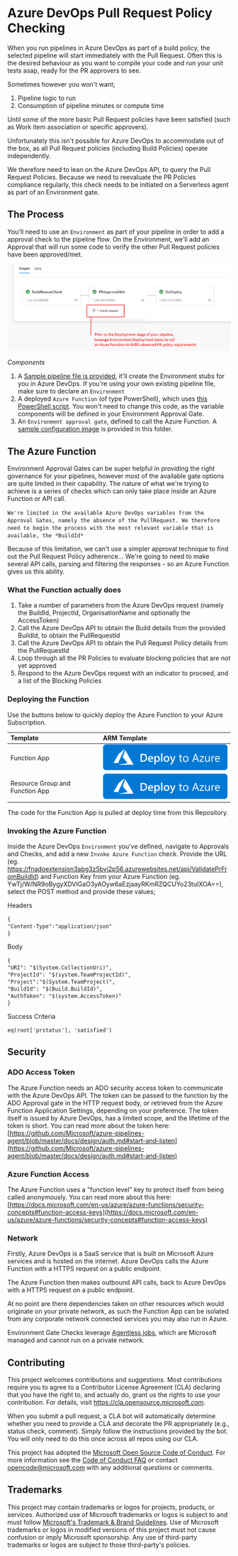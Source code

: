 # Azure DevOps Pull Request Policy Checking

When you run pipelines in Azure DevOps as part of a build policy, the selected pipeline will start immediately with the Pull Request.
Often this is the desired behaviour as you want to compile your code and run your unit tests asap, ready for the PR approvers to see.

Sometimes however you won't want;

1. Pipeline logic to run
1. Consumption of pipeline minutes or compute time

Until some of the more basic Pull Request policies have been satisfied (such as Work item association or specific approvers).

Unfortunately this isn't possible for Azure DevOps to accommodate out of the box, as all Pull Request policies (including Build Policies) operate independently.

We therefore need to lean on the Azure DevOps API, to query the Pull Request Policies.
Because we need to reevaluate the PR Policies compliance regularly, this check needs to be initiated on a Serverless agent as part of an Environment gate.

## The Process

You'll need to use an `Environment` as part of your pipeline in order to add a approval check to the pipeline flow.
On the Environment, we'll add an Approval that will run some code to verify the other Pull Request policies have been approved/met.

![Approval gate overview](docassets/overview.png)

*Components*
1. A [Sample pipeline file is provided](docassets/azure-pipelines.yml), it'll create the Environment stubs for you in Azure DevOps. If you're using your own existing pipeline file, make sure to declare an `Environment`
1. A deployed `Azure Function` (of type PowerShell), which uses [this PowerShell script](ValidatePrFromBuildId/run.ps1). You won't need to change this code, as the variable components will be defined in your Environment Approval Gate.
1. An `Environment approval gate`, defined to call the Azure Function.  A [sample configuration image](docassets/EnvApprovalFunctionConfig.png) is provided in this folder.

## The Azure Function

Environment Approval Gates can be super helpful in providing the right governance for your pipelines, however most of the available gate options are quite limited in their capability. The nature of what we're trying to achieve is a series of checks which can only take place inside an Azure Function or API call. 

`We're limited in the available Azure DevOps variables from the Approval Gates, namely the absence of the PullRequest. We therefore need to begin the process with the most relevant variable that is available, the *BuildId*`

Because of this limitation, we can't use a simpler approval technique to find out the Pull Request Policy adherence... We're going to need to make several API calls, parsing and filtering the responses - so an Azure Function gives us this ability.

### What the Function actually does

1. Take a number of parameters from the Azure DevOps request (namely the BuildId, ProjectId, OrganisationName and optionally the AccessToken)
1. Call the Azure DevOps API to obtain the Build details from the provided BuildId, to obtain the PullRequestId
1. Call the Azure DevOps API to obtain the Pull Request Policy details from the PullRequestId
1. Loop through all the PR Policies to evaluate blocking policies that are not yet approved
1. Respond to the Azure DevOps request with an indicator to proceed, and a list of the Blocking Policies

### Deploying the Function

Use the buttons below to quickly deploy the Azure Function to your Azure Subscription.

| Template  | ARM Template |
|:----------|:-------------|
| Function App | [![Deploy To Azure](https://raw.githubusercontent.com/Azure/azure-quickstart-templates/master/1-CONTRIBUTION-GUIDE/images/deploytoazure.svg?sanitize=true)](https://ms.portal.azure.com/?feature.customportal=false#create/Microsoft.Template/uri/https%3A%2F%2Fraw.githubusercontent.com%2FAzure%2Fazure-devops-prpolicy-function%2Fmain%2Farm%2Farm-deploy-functionapp.json) |
| Resource Group and Function App | [![Deploy To Azure](https://raw.githubusercontent.com/Azure/azure-quickstart-templates/master/1-CONTRIBUTION-GUIDE/images/deploytoazure.svg?sanitize=true)](https://ms.portal.azure.com/?feature.customportal=false#create/Microsoft.Template/uri/https%3A%2F%2Fraw.githubusercontent.com%2FAzure%2Fazure-devops-prpolicy-function%2Fmain%2Farm%2Farm-deploy-functionapp-wResourceGroup.json)|

The code for the Function App is pulled at deploy time from this Repository.

### Invoking the Azure Function

Inside the Azure DevOps `Environment` you've defined, navigate to Approvals and Checks, and add a new `Invoke Azure Function` check. Provide the URL (eg. https://fnadoextension3abg3z5bvi2p56.azurewebsites.net/api/ValidatePrFromBuildId) and Function Key from your Azure Function (eg. YwTj/W/NR9oBygyXDVlGaO3yAOyw6aEzjaayRKmRZQCUYo23tuIXOA==), select the POST method and provide these values;

Headers
```
{
"Content-Type":"application/json"
}
```

Body
```
{
"URI": "$(System.CollectionUri)", 
"ProjectId": "$(system.TeamProjectId)",
"Project":"$(System.TeamProject)",
"BuildId": "$(Build.BuildId)",
"AuthToken": "$(system.AccessToken)"
}
```

Success Criteria
```
eq(root['prstatus'], 'satisfied')
```

## Security

### ADO Access Token

The Azure Function needs an ADO security access token to communicate with the Azure DevOps API.
The token can be passed to the function by the ADO Approval gate in the HTTP request body, or retrieved from the Azure Function Application Settings, depending on your preference.
The token itself is issued by Azure DevOps, has a limited scope, and the lifetime of the token is short. You can read more about the token here: [https://github.com/Microsoft/azure-pipelines-agent/blob/master/docs/design/auth.md#start-and-listen](https://github.com/Microsoft/azure-pipelines-agent/blob/master/docs/design/auth.md#start-and-listen)

### Azure Function Access

The Azure Function uses a "function level" key to protect itself from being called anonymously. You can read more about this here: [https://docs.microsoft.com/en-us/azure/azure-functions/security-concepts#function-access-keys](https://docs.microsoft.com/en-us/azure/azure-functions/security-concepts#function-access-keys)

### Network

Firstly, Azure DevOps is a SaaS service that is built on Microsoft Azure services and is hosted on the internet.
Azure DevOps calls the Azure Function with a HTTPS request on a public endpoint.

The Azure Function then makes outbound API calls, back to Azure DevOps with a HTTPS request on a public endpoint.

At no point are there dependencies taken on other resources which would originate on your private network, as such the Function App can be isolated from any corporate network connected services you may also run in Azure.

Environment Gate Checks leverage [Agentless jobs](https://docs.microsoft.com/en-us/azure/devops/pipelines/process/phases?view=azure-devops&tabs=yaml#agentless-tasks), which are Microsoft managed and cannot run on a private network.

## Contributing

This project welcomes contributions and suggestions.  Most contributions require you to agree to a
Contributor License Agreement (CLA) declaring that you have the right to, and actually do, grant us
the rights to use your contribution. For details, visit https://cla.opensource.microsoft.com.

When you submit a pull request, a CLA bot will automatically determine whether you need to provide
a CLA and decorate the PR appropriately (e.g., status check, comment). Simply follow the instructions
provided by the bot. You will only need to do this once across all repos using our CLA.

This project has adopted the [Microsoft Open Source Code of Conduct](https://opensource.microsoft.com/codeofconduct/).
For more information see the [Code of Conduct FAQ](https://opensource.microsoft.com/codeofconduct/faq/) or
contact [opencode@microsoft.com](mailto:opencode@microsoft.com) with any additional questions or comments.

## Trademarks

This project may contain trademarks or logos for projects, products, or services. Authorized use of Microsoft 
trademarks or logos is subject to and must follow 
[Microsoft's Trademark & Brand Guidelines](https://www.microsoft.com/en-us/legal/intellectualproperty/trademarks/usage/general).
Use of Microsoft trademarks or logos in modified versions of this project must not cause confusion or imply Microsoft sponsorship.
Any use of third-party trademarks or logos are subject to those third-party's policies.

